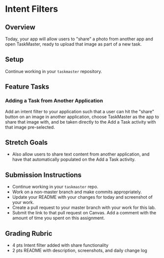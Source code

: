 # Intent Filters

## Overview

Today, your app will allow users to "share" a photo from another app and open TaskMaster, ready to upload that image as part of a new task.

## Setup

Continue working in your `taskmaster` repository.

## Feature Tasks

### Adding a Task from Another Application

Add an intent filter to your application such that a user can hit the "share" button on an image in another application, choose TaskMaster as the app to share that image with, and be taken directly to the Add a Task activity with that image pre-selected.

## Stretch Goals

* Also allow users to share text content from another application, and have that automatically populated on the Add a Task activity.

## Submission Instructions

* Continue working in your `taskmaster` repo.
* Work on a non-master branch and make commits appropriately.
* Update your README with your changes for today and screenshot of your work.
* Create a pull request to your master branch with your work for this lab.
* Submit the link to that pull request on Canvas. Add a comment with the amount of time you spent on this assignment.

## Grading Rubric

* 4 pts  Intent filter added with share functionality
* 2 pts  README with description, screenshots, and daily change log
